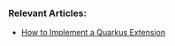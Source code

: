 ### Relevant Articles:

- [How to Implement a Quarkus Extension](https://www.baeldung.com/quarkus-extension-java)
